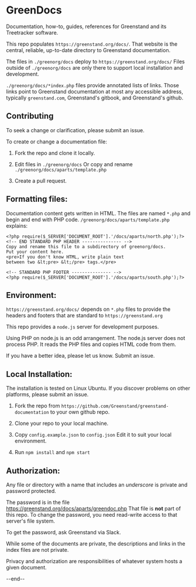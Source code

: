 # GreenDocs

Documentation, how-to, guides, references for Greenstand and its Treetracker software.

This repo populates ```https://greenstand.org/docs/```.
That website is the central, reliable, up-to-date directory to Greenstand documentation.

The files in ```./greenorg/docs``` deploy to ```https://greenstand.org/docs/```
Files outside of ```./greenorg/docs``` are only there to support local installation and development.

```./greenorg/docs/*index.php``` files provide annotated lists of links.
Those links point to Greenstand documentation at most any accessible address, 
typically ```greenstand.com```, Greenstand's gitbook, and Greenstand's github.

## Contributing

To seek a change or clarification, please submit an issue.

To create or change a documentation file:

1. Fork the repo and clone it locally.

2. Edit files in ```./greenorg/docs```
   Or copy and rename ```./greenorg/docs/aparts/template.php```

3. Create a pull request.

## Formatting files:

Documentation content gets written in HTML.
The files are named ```*.php``` and begin and end with PHP code.
```/greenorg/docs/aparts/template.php``` explains: 
```
<?php require($_SERVER['DOCUMENT_ROOT'].'/docs/aparts/north.php');?>
<!-- END STANDARD PHP HEADER --------------- -->
Copy and rename this file to a subdirectory of greenorg/docs.
Put your content here.
<pre>If you don't know HTML, write plain text
between two &lt;pre> &lt;/pre> tags.</pre>

<!-- STANDARD PHP FOOTER --------------- -->
<?php require($_SERVER['DOCUMENT_ROOT'].'/docs/aparts/south.php');?>
```
## Environment:

```https://greenstand.org/docs/``` depends on ```*.php``` files to provide 
the headers and footers that are standard to ```https://greenstand.org```

This repo provides a ```node.js``` server for development purposes.

Using PHP on node.js is an odd arrangement. 
The node.js server does not process PHP.
It reads the PHP files and copies HTML code from them.

If you have a better idea, please let us know. Submit an issue.

## Local Installation:

The installation is tested on Linux Ubuntu. 
If you discover problems on other platforms, please submit an issue.

1. Fork the repo from ```https://github.com/Greenstand/greenstand-documentation```
   to your own github repo.

2. Clone your repo to your local machine.

3. Copy ```config.example.json``` to ```config.json```
   Edit it to suit your local environment.

4. Run ```npm install``` and ```npm start```

## Authorization: 

Any file or directory with a name that includes an _underscore_
is private and password protected.

The password is in the file https://greenstand.org/docs/aparts/greendoc.php
That file is **not** part of this repo.
To change the password, you need read-write access to that server's file system.

To get the password, ask Greenstand via Slack.

While some of the documents are private, the descriptions and links in the index files
are not private. 

Privacy and authorization are responsibilities of whatever system hosts a given document. 

--end--


